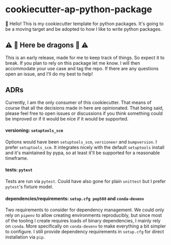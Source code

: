 # cookiecutter-ap-python-package

:wave: Hello! This is my cookiecutter template for python packages. It's 
going to be a moving target and be adopted to how I like to write python 
packages.

## :warning: :dragon: Here be dragons :dragon: :warning:

This is an early release, made for me to keep track of things. So expect it to
break. If you plan to rely on this package let me know. I will then accommodate
your use case and tag the repo.
If there are any questions open an issue, and I'll do my best to help! 

## ADRs

Currently, I am the only consumer of this cookiecutter. That means of course 
that all the decisions made in here are opinionated. That being said, please 
feel free to open issues or discussions if you think something could be 
improved or if it would be nice if it would be supported.

#### versioning: `setuptools_scm`

Options would have been `setuptools_scm`, `versioneer` and `bumpversion`. I 
prefer `setuptools_scm`. It integrates nicely with the default `setuptools` 
install and it's maintained by pypa, so at least it'll be supported for a 
reasonable timeframe.

#### tests: `pytest`

Tests are run via `pytest`. Could have also gone for plain `unittest` but I 
prefer `pytest`'s fixture model.

#### dependencies/requirements: `setup.cfg pep508` and `conda-devenv`

Two requirements to consider for dependency management. We could only rely 
on `pipenv` to allow creating environments reproducibly, but since most of 
the tooling I create requires loads of binary dependencies, I mainly rely on 
`conda`. More specifically on `conda-devenv` to make everything a bit 
simpler to configure. I still provide dependency requirements in `setup.cfg` 
for direct installation via `pip`.
